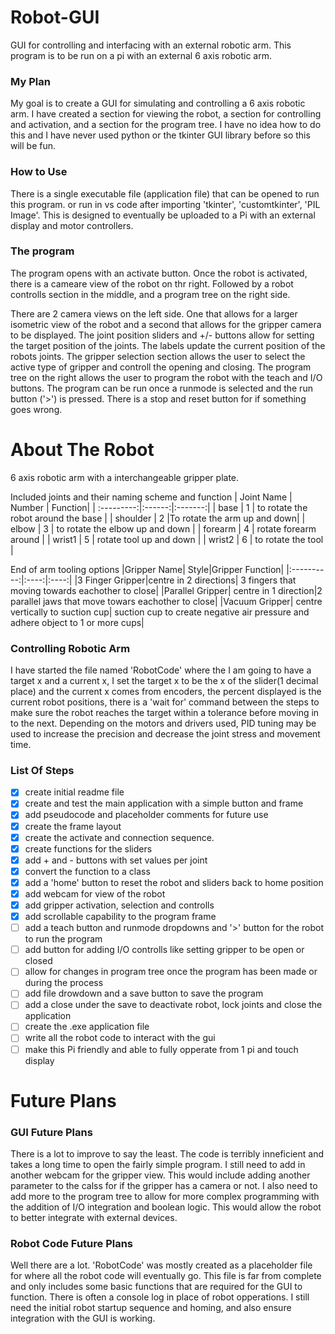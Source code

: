 # Robot-GUI
GUI for controlling and interfacing with an external robotic arm. This program is to be run on a pi with an external 6 axis robotic arm. 

### My Plan
My goal is to create a GUI for simulating and controlling a 6 axis robotic arm. I have created a section for viewing the robot, a section for controlling and activation, and a section for the program tree. 
I have no idea how to do this and I have never used python or the tkinter GUI library before so this will be fun. 

### How to Use
There is a single executable file (application file) that can be opened to run this program.
or run in vs code after importing 'tkinter', 'customtkinter', 'PIL Image'. This is designed to eventually be uploaded to a Pi with an external display and motor controllers. 
 

### The program
<!-- include small pictures -->
The program opens with an activate button. Once the robot is activated, there is a cameare view of the robot on thr right. Followed by a robot controlls section in the middle, and a program tree on the right side.

There are 2 camera views on the left side. One that allows for a larger isometric view of the robot and a second that allows for the gripper camera to be displayed. The joint position sliders and +/- buttons allow for setting the target position of the joints. The labels update the current position of the robots joints. The gripper selection section allows the user to select the active type of gripper and controll the opening and closing. The program tree on the right allows the user to program the robot with the teach and I/O buttons. The program can be run once a runmode is selected and the run button ('>') is pressed. There is a stop and reset button for if something goes wrong. 

<!-- I want to have a scrollable area for the program. This would include a teach button, runMode dropdown and run button. In the future I plan to have a I/O dropdown for gripper movements and I/O options
I plan to have a drop down with a run selection mode, this run selection mode also has a run button so that I can select if I want to run step by step and have to press run for the robot to go to then next taught position, or to run automatically through all the steps.  -->

# About The Robot
6 axis robotic arm with a interchangeable gripper plate. 

<!-- Include picture -->

Included joints and their naming scheme and function 
| Joint Name | Number | Function|
| :---------:|:------:|:-------:|
| base     |    1       |    to rotate the robot around the base   |
| shoulder   | 2        |To rotate the arm up and down|
|  elbow |  3 |  to rotate the elbow up and down |
|  forearm |  4 |  rotate forearm around |
| wrist1  |  5 |  rotate tool up and down |
| wrist2  |  6 | to rotate the tool  |


End of arm tooling options
|Gripper Name| Style|Gripper Function|
|:----------:|:----:|:----:|
|3 Finger Gripper|centre in 2 directions| 3 fingers that moving towards eachother to close|
|Parallel Gripper| centre in 1 direction|2 parallel jaws that move towars eachother to close|
|Vacuum Gripper| centre vertically to suction cup| suction cup to create negative air pressure and adhere object to 1 or more cups|

### Controlling Robotic Arm
I have started the file named 'RobotCode' where the 
I am going to have a target x and a current x, I set the target x to be the x of the slider(1 decimal place) and the current x comes from encoders, the percent displayed is the current robot positions, there is a 'wait for' command between the steps to make sure the robot reaches the target within a tolerance before moving in to the next. Depending on the motors and drivers used, PID tuning may be used to increase the precision and decrease the joint stress and movement time. 

### List Of Steps
- [x] create initial readme file 
- [x] create and test the main application with a simple button and frame
- [x] add pseudocode and placeholder comments for future use
- [x] create the frame layout
- [x] create the activate and connection sequence. 
- [x] create functions for the sliders
- [x] add + and - buttons with set values per joint
- [x] convert the function to a class
- [x] add a 'home' button to reset the robot and sliders back to home position
- [x] add webcam for view of the robot
- [x] add gripper activation, selection and controlls 
- [x] add scrollable capability to the program frame
- [ ] add a teach button and runmode dropdowns and '>' button for the robot to run the program
- [ ] add button for adding I/O controlls like setting gripper to be open or closed
- [ ] allow for changes in program tree once the program has been made or during the process
- [ ] add file drowdown and a save button to save the program
- [ ] add a close under the save to deactivate robot, lock joints and close the application
- [ ] create the .exe application file
- [ ] write all the robot code to interact with the gui
- [ ] make this Pi friendly and able to fully opperate from 1 pi and touch display

# Future Plans
### GUI Future Plans
There is a lot to improve to say the least. The code is terribly inneficient and takes a long time to open the fairly simple program. I still need to add in another webcam for the gripper view. This would include adding another parameter to the calss for if the gripper has a camera or not. I also need to add more to the program tree to allow for more complex programming with the addition of I/O integration and boolean logic. This would allow the robot to better integrate with external devices. 
### Robot Code Future Plans
Well there are a lot. 'RobotCode' was mostly created as a placeholder file for where all the robot code will eventually go. This file is far from complete and only includes some basic functions that are required for the GUI to function. There is often a console log in place of robot opperations. I still need the initial robot startup sequence and homing, and also ensure integration with the GUI is working.